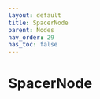 ```yaml
---
layout: default
title: SpacerNode
parent: Nodes
nav_order: 29
has_toc: false
---
```



# SpacerNode

